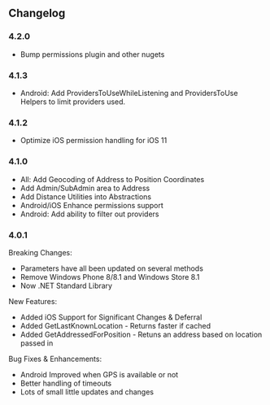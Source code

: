 ## Changelog

### 4.2.0
* Bump permissions plugin and other nugets

### 4.1.3
* Android: Add ProvidersToUseWhileListening and ProvidersToUse Helpers to limit providers used.

### 4.1.2
* Optimize iOS permission handling for iOS 11

### 4.1.0
* All: Add Geocoding of Address to Position Coordinates
* Add Admin/SubAdmin area to Address
* Add Distance Utilities into Abstractions
* Android/iOS Enhance permissions support
* Android: Add ability to filter out providers



### 4.0.1
Breaking Changes:
* Parameters have all been updated on several methods
* Remove Windows Phone 8/8.1 and Windows Store 8.1
* Now .NET Standard Library

New Features:
* Added iOS Support for Significant Changes & Deferral
* Added GetLastKnownLocation - Returns faster if cached
* Added GetAddressedForPosition - Retuns an address based on location passed in


Bug Fixes & Enhancements:
* Android Improved when GPS is available or not
* Better handling of timeouts
* Lots of small little updates and changes

